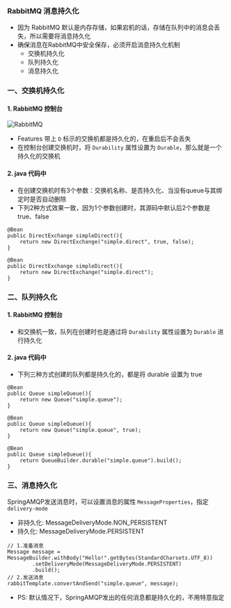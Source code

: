 ###  RabbitMQ 消息持久化
* 因为 RabbitMQ 默认是内存存储，如果宕机的话，存储在队列中的消息会丢失，所以需要将消息持久化
* 确保消息在RabbitMQ中安全保存，必须开启消息持久化机制
    * 交换机持久化
    * 队列持久化
    * 消息持久化

### 一、交换机持久化
#### 1. RabbitMQ 控制台
![RabbitMQ](https://fgq233.github.io/imgs/other/rabbitMQ6.png)

* Features 带上 `D` 标示的交换机都是持久化的，在重启后不会丢失
* 在控制台创建交换机时，将 `Durability` 属性设置为 `Durable`，那么就是一个持久化的交换机

#### 2. java 代码中
* 在创建交换机时有3个参数：交换机名称、是否持久化、当没有queue与其绑定时是否自动删除
* 下列2种方式效果一致，因为1个参数创建时，其源码中默认后2个参数是 true、false 

```
@Bean
public DirectExchange simpleDirect(){
    return new DirectExchange("simple.direct", true, false);
}

@Bean
public DirectExchange simpleDirect(){
    return new DirectExchange("simple.direct");
}
```



### 二、队列持久化
#### 1. RabbitMQ 控制台
* 和交换机一致，队列在创建时也是通过将 `Durability` 属性设置为 `Durable` 进行持久化

#### 2. java 代码中
* 下列三种方式创建的队列都是持久化的，都是将 durable 设置为 true

```
@Bean
public Queue simpleQueue(){
    return new Queue("simple.queue");
}

@Bean
public Queue simpleQueue(){
    return new Queue("simple.queue", true);
}

@Bean
public Queue simpleQueue(){
    return QueueBuilder.durable("simple.queue").build();
}
```



### 三、消息持久化
SpringAMQP发送消息时，可以设置消息的属性 `MessageProperties`，指定 `delivery-mode`
* 非持久化: MessageDeliveryMode.NON_PERSISTENT
* 持久化:  MessageDeliveryMode.PERSISTENT

```
// 1.准备消息
Message message = MessageBuilder.withBody("Hello!".getBytes(StandardCharsets.UTF_8))
        .setDeliveryMode(MessageDeliveryMode.PERSISTENT)
        .build();
// 2.发送消息
rabbitTemplate.convertAndSend("simple.queue", message);
```


* PS: 默认情况下，SpringAMQP发出的任何消息都是持久化的，不用特意指定

